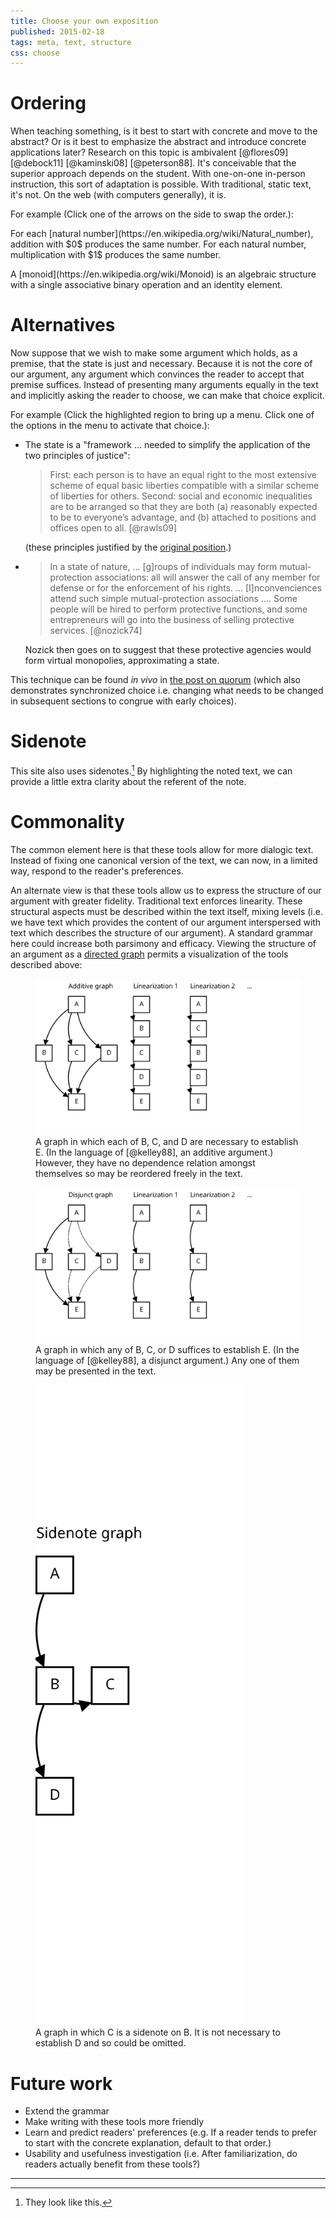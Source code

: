 ```yaml
---
title: Choose your own exposition
published: 2015-02-18
tags: meta, text, structure
css: choose
---
```


# Ordering

When teaching something, is it best to start with concrete and move to the
abstract? Or is it best to emphasize the abstract and introduce concrete
applications later? Research on this topic is ambivalent [@flores09] [@debock11]
[@kaminski08] [@peterson88]. It's conceivable that the superior approach depends
on the student. With one-on-one in-person instruction, this sort of adaptation
is possible. With traditional, static text, it's not. On the web (with
computers generally), it is.

For example (Click one of the arrows on the side to swap the order.):

<p class="swap monoid">
  For each [natural number](https://en.wikipedia.org/wiki/Natural_number),
  addition with $0$ produces the same number. For each natural number,
  multiplication with $1$ produces the same number.
</p>
<p class="swap monoid">
A [monoid](https://en.wikipedia.org/wiki/Monoid) is an algebraic structure
with a single associative binary operation and an identity element.
</p>

<!--more-->

# Alternatives

Now suppose that we wish to make some argument which holds, as a premise, that
the state is just and necessary. Because it is not the core of our argument, any
argument which convinces the reader to accept that premise suffices. Instead of
presenting many arguments equally in the text and implicitly asking the reader
to choose, we can make that choice explicit.

For example (Click the highlighted region to bring up a menu. Click one of the
options in the menu to activate that choice.):

<ul class="switch" type="menu" menu="state">
<li class="open">
The state is a "framework ... needed to simplify the application of the two
principles of justice":

<blockquote>
First: each person is to have an equal right to the most extensive
scheme of equal basic liberties compatible with a similar scheme of
liberties for others.
Second: social and economic inequalities are to be arranged so that they are
both (a) reasonably expected to be to everyone’s advantage, and (b) attached to
positions and offices open to all. [@rawls09]
</blockquote>

(these principles justified by the
[original position](http://plato.stanford.edu/entries/original-position/).)

</li>

<li>
<blockquote>
In a state of nature, ... [g]roups of individuals may form mutual-protection
associations: all will answer the call of any member for defense or for the
enforcement of his rights. ... [I]nconvenciences attend such simple
mutual-protection associations .... Some people will be hired to perform
protective functions, and some entrepreneurs will go into the business of
selling protective services. [@nozick74]
</blockquote>

Nozick then goes on to suggest that these protective agencies would form virtual
monopolies, approximating a state.

</li></ul>

This technique can be found *in vivo* in [the post on quorum](../quorum/) (which
also demonstrates synchronized choice i.e. changing what needs to be changed in
subsequent sections to congrue with early choices).

# Sidenote

This site also uses <span class="noted">sidenotes.</span>[^example] By
highlighting the noted text, we can provide a little extra clarity about the
referent of the note.

# Commonality

The common element here is that these tools allow for more dialogic
text. Instead of fixing one canonical version of the text, we can now, in a
limited way, respond to the reader's preferences.

An alternate view is that these tools allow us to express the structure of our
argument with greater fidelity. Traditional text enforces linearity. These
structural aspects must be described within the text itself, mixing levels (i.e.
we have text which provides the content of our argument interspersed with text
which describes the structure of our argument). A standard grammar here could
increase both parsimony and efficacy. Viewing the structure of an argument as a
[directed graph](https://en.wikipedia.org/wiki/Directed_graph) permits a
visualization of the tools described above:

<figure>
  <img src="/images/choose/and.svg" alt="'Additive' graph">
  <figcaption>
  A graph in which each of B, C, and D are necessary to establish E. (In the
  language of [@kelley88], an additive argument.) However, they have no
  dependence relation amongst themselves so may be reordered freely in the text. 
  </figcaption>
</figure>

<figure>
  <img src="/images/choose/or.svg" alt="'Disjunct' graph">
  <figcaption>
  A graph in which any of B, C, or D suffices to establish E. (In the language
  of [@kelley88], a disjunct argument.) Any one of them may be presented in the
  text. 
  </figcaption>
</figure>

<figure>
  <img id="sidenote-img" src="/images/choose/sidenote.svg" alt="Sidenote graph">
  <figcaption>
  A graph in which C is a sidenote on B. It is not necessary to establish D and
  so could be omitted.
  </figcaption>
</figure>

# Future work

- Extend the grammar
- Make writing with these tools more friendly
- Learn and predict readers' preferences (e.g. If a reader tends to prefer to
start with the concrete explanation, default to that order.)
- Usability and usefulness investigation (i.e. After familiarization, do readers
actually benefit from these tools?)

[^example]: They look like this.

<menu id="state" type="popup">
  <menuitem label="A Theory of Justice" type="radio" checked="checked"></menuitem>
  <menuitem label="Anarchy, State and Utopia" type="radio"></menuitem>
</menu>

<hr class="references">
